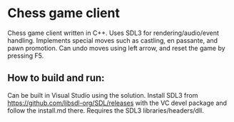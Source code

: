 # Chess game client

Chess game client written in C++. Uses SDL3 for rendering/audio/event handling.
Implements special moves such as castling, en passante, and pawn promotion.
Can undo moves using left arrow, and reset the game by pressing F5.


## How to build and run:
Can be built in Visual Studio using the solution. Install SDL3 from https://github.com/libsdl-org/SDL/releases with the VC devel package and follow the install.md there. Requires the SDL3 libraries/headers/dll.
